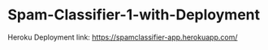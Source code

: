 # Spam-Classifier-1-with-Deployment

Heroku Deployment link: https://spamclassifier-app.herokuapp.com/
